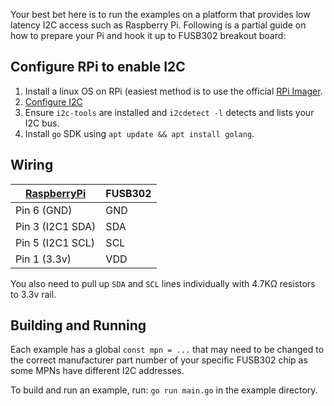 Your best bet here is to run the examples on a platform that provides
low latency I2C access such as Raspberry Pi. Following is a partial
guide on how to prepare your Pi and hook it up to FUSB302 breakout
board:

## Configure RPi to enable I2C

1. Install a linux OS on RPi (easiest method is to use the official [RPi
   Imager](https://www.raspberrypi.com/software/).
2. [Configure
   I2C](https://learn.adafruit.com/adafruits-raspberry-pi-lesson-4-gpio-setup/configuring-i2c)
3. Ensure `i2c-tools` are installed and `i2cdetect -l` detects and lists
   your I2C bus.
4. Install `go` SDK using `apt update && apt install golang`.

## Wiring

| [RaspberryPi][1]      | FUSB302 |
| --------------------- | ------- |
| Pin 6 (GND)           | GND     |
| Pin 3 (I2C1 SDA)      | SDA     |
| Pin 5 (I2C1 SCL)      | SCL     |
| Pin 1 (3.3v)          | VDD     |

You also need to pull up `SDA` and `SCL` lines individually with 4.7KΩ
resistors to 3.3v rail.

## Building and Running

Each example has a global `const mpn = ...` that may need to be changed
to the correct manufacturer part number of your specific FUSB302 chip as
some MPNs have different I2C addresses.

To build and run an example, run: `go run main.go` in the example
directory.

[1]: https://www.raspberrypi.com/documentation/computers/os.html#gpio-pinout
